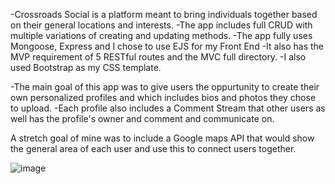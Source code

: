 -Crossroads Social is a platform meant to bring individuals together based on their general locations and interests.
-The app includes full CRUD with multiple variations of creating and updating methods. 
-The app fully uses Mongoose, Express and I chose to use EJS for my Front End
-It also has the MVP requirement of 5 RESTful routes and the MVC full directory.
-I also used Bootstrap as my CSS template.

-The main goal of this app was to give users the oppurtunity to create their own personalized profiles and which includes bios and photos they chose to upload.
-Each profile also includes a Comment Stream that other users as well has the profile's owner and comment and communicate on.


A stretch goal of mine was to include a Google maps API that would show the general area of each user and use this to connect users together.

![image](https://user-images.githubusercontent.com/40439742/166102516-10c46625-331b-479e-a39e-5a656c78e54e.png)
